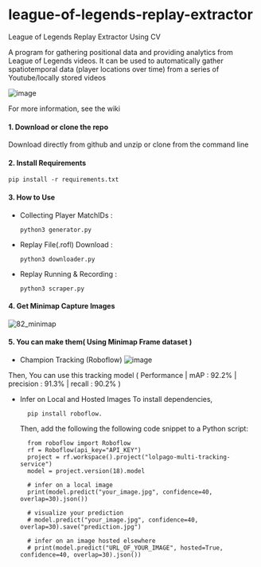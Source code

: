 # league-of-legends-replay-extractor
League of Legends Replay Extractor Using CV

A program for gathering positional data and providing analytics from League of Legends videos. It can be used to automatically gather spatiotemporal data (player locations over time) from a series of Youtube/locally stored videos

![image](https://github.com/kimsy1106/league-of-legends-replay-extractor/assets/53938323/2f030a34-542f-4da6-a915-ac8f65b514be)

For more information, see the wiki

#### 1. Download or clone the repo

Download directly from github and unzip or clone from the command line

#### 2. Install Requirements

    pip install -r requirements.txt

#### 3. How to Use

  - Collecting Player MatchIDs  :
    
        python3 generator.py
  - Replay File(.rofl) Download :

        python3 downloader.py
  - Replay Running & Recording  :

        python3 scraper.py

#### 4. Get Minimap Capture Images

![82_minimap](https://github.com/kimsy1106/league-of-legends-replay-extractor/assets/53938323/25838fe3-e9c0-4823-b5cd-40e0713d6364)


#### 5. You can make them( Using Minimap Frame dataset )

- Champion Tracking (Roboflow)
![image](https://github.com/kimsy1106/league-of-legends-replay-extractor/assets/53938323/fc383c7a-bdac-4c9e-b6e0-fad2bb639aa7)

Then, You can use this tracking model ( Performance | mAP : 92.2% | precision : 91.3% | recall : 90.2% )
- Infer on Local and Hosted Images
    To install dependencies,

        pip install roboflow.

    Then, add the following the following code snippet to a Python script:
  
        from roboflow import Roboflow
        rf = Roboflow(api_key="API_KEY")
        project = rf.workspace().project("lolpago-multi-tracking-service")
        model = project.version(18).model
        
        # infer on a local image
        print(model.predict("your_image.jpg", confidence=40, overlap=30).json())
        
        # visualize your prediction
        # model.predict("your_image.jpg", confidence=40, overlap=30).save("prediction.jpg")
        
        # infer on an image hosted elsewhere
        # print(model.predict("URL_OF_YOUR_IMAGE", hosted=True, confidence=40, overlap=30).json())

